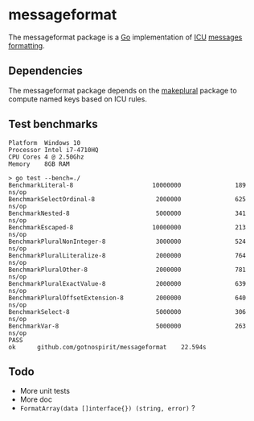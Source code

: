 # messageformat

The messageformat package is a [Go](http://golang.org/) implementation of [ICU](http://site.icu-project.org/) [messages formatting](http://userguide.icu-project.org/formatparse/messages).

## Dependencies

The messageformat package depends on the [makeplural](http://github.com/gotnospirit/makeplural) package to compute named keys based on ICU rules.

## Test benchmarks

	Platform  Windows 10
	Processor Intel i7-4710HQ
	CPU Cores 4 @ 2.50Ghz
	Memory    8GB RAM

	> go test --bench=./
	BenchmarkLiteral-8                      10000000               189 ns/op
	BenchmarkSelectOrdinal-8                 2000000               625 ns/op
	BenchmarkNested-8                        5000000               341 ns/op
	BenchmarkEscaped-8                      10000000               213 ns/op
	BenchmarkPluralNonInteger-8              3000000               524 ns/op
	BenchmarkPluralLiteralize-8              2000000               764 ns/op
	BenchmarkPluralOther-8                   2000000               781 ns/op
	BenchmarkPluralExactValue-8              2000000               639 ns/op
	BenchmarkPluralOffsetExtension-8         2000000               640 ns/op
	BenchmarkSelect-8                        5000000               306 ns/op
	BenchmarkVar-8                           5000000               263 ns/op
	PASS
	ok      github.com/gotnospirit/messageformat    22.594s

## Todo

* More unit tests
* More doc
* `FormatArray(data []interface{}) (string, error)` ?
